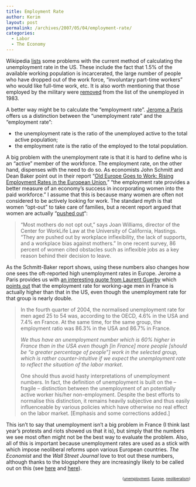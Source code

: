 ```yaml
---
title: Employment Rate
author: Kerim
layout: post
permalink: /archives/2007/05/04/employment-rate/
categories:
  - Labor
  - The Economy
---
```

Wikipedia <a href="http://en.wikipedia.org/wiki/Unemployment#Measuring_unemployment" onclick="_gaq.push(['_trackEvent', 'outbound-article', 'http://en.wikipedia.org/wiki/Unemployment#Measuring_unemployment', 'lists']);" >lists</a> some problems with the current method of calculating the unemployment rate in the US. These include the fact that 1.5% of the available working population is incarcerated, the large number of people who have dropped out of the work force, &#8220;involuntary part-time workers&#8221; who would like full-time work, etc. It is also worth mentioning that those employed by the military were <a href="http://www.ingrimayne.com/econ/Measuring/Unemployment2.html" onclick="_gaq.push(['_trackEvent', 'outbound-article', 'http://www.ingrimayne.com/econ/Measuring/Unemployment2.html', 'removed']);" >removed</a> from the list of the unemployed in 1983.

A better way might be to calculate the &#8220;employment rate&#8221;. <a href="http://www.eurotrib.com/story/2007/1/9/41455/23507" onclick="_gaq.push(['_trackEvent', 'outbound-article', 'http://www.eurotrib.com/story/2007/1/9/41455/23507', 'Jerome a Paris']);" >Jerome a Paris</a> offers us a distinction between the &#8220;unemployment rate&#8221; and the &#8220;employment rate&#8221;:

  * the unemployment rate is the ratio of the unemployed active to the total active population;
  * the employment rate is the ratio of the employed to the total population.

A big problem with the unemployment rate is that it is hard to define who is an &#8220;active&#8221; member of the workforce. The employment rate, on the other hand, dispenses with the need to do so. As economists John Schmitt and Dean Baker point out in their report &#8220;<a href="http://www.cepr.net/index.php?option=com_content&#038;task=view&#038;id=207&#038;Itemid=77" onclick="_gaq.push(['_trackEvent', 'outbound-article', 'http://www.cepr.net/index.php?option=com_content&task=view&id=207&Itemid=77', 'Old Europe Goes to Work: Rising Employment Rates in the European Union']);" >Old Europe Goes to Work: Rising Employment Rates in the European Union</a>,&#8221; &#8220;the employment rate provides a better measure of an economy’s success in incorporating women into the paid workforce.&#8221; I assume that this is because many women are often not considered to be actively looking for work. The standard myth is that women &#8220;opt-out&#8221; to take care of families, but a recent report argued that women are actually &#8220;<a href="http://www.csmonitor.com/2006/1030/p13s02-wmgn.html" onclick="_gaq.push(['_trackEvent', 'outbound-article', 'http://www.csmonitor.com/2006/1030/p13s02-wmgn.html', 'pushed out']);" >pushed out</a>&#8220;:

> &#8220;Most mothers do not opt out,&#8221; says Joan Williams, director of the Center for WorkLife Law at the University of California, Hastings. &#8220;They are pushed out by workplace inflexibility, the lack of supports, and a workplace bias against mothers.&#8221; In one recent survey, 86 percent of women cited obstacles such as inflexible jobs as a key reason behind their decision to leave. 

As the Schmitt-Baker report shows, using these numbers also changes how one sees the oft-reported high unemployment rates in Europe. Jerome a Paris provides us with <a href="http://www.eurotrib.com/story/2007/1/9/41455/23507" onclick="_gaq.push(['_trackEvent', 'outbound-article', 'http://www.eurotrib.com/story/2007/1/9/41455/23507', 'an interesting quote from Laurent Guerby']);" >an interesting quote from Laurent Guerby</a> which <a href="http://guerby.org/blog/index.php/2007/01/08/140-un-rappel-sur-la-definition-du-chomage" onclick="_gaq.push(['_trackEvent', 'outbound-article', 'http://guerby.org/blog/index.php/2007/01/08/140-un-rappel-sur-la-definition-du-chomage', 'points out']);" >points out</a> that the employment rate for working-age men in France is actually higher than that in the US, even though the unemployment rate for that group is nearly double.

> In the fourth quarter of 2004, the normalised unemployment rate for men aged 25 to 54 was, according to the OECD, 4.6% in the USA and 7.4% en France. At the same time, for the same group, the employment ratio was 86.3% in the USA and 86.7% in France.
> 
> *We thus have an unemployment number which is 60% higher in France than in the USA even though [in France] more people [should be &#8220;a greater percentage of people&#8221;] work in the selected group, which is rather counter-intuitive if we expect the unemployment rate to reflect the situation of the labor market*.
> 
> One should thus avoid hasty interpretations of unemployment numbers. In fact, the definition of unemployment is built on the &#8211; fragile &#8211; distinction between the unemployment of an potentially active worker his/her non-employment. Despite the best efforts to normalise this distinction, it remains heavily subjective and thus easily influenceable by various policies which have otherwise no real effect on the labor market.  [Emphasis and some corrections added.] 

This isn&#8217;t to say that unemployment isn&#8217;t a big problem in France (I think last year&#8217;s protests and riots showed us that it is), but simply that the numbers we see most often might not be the best way to evaluate the problem. Also, all of this is important because unemployment rates are used as a stick with which impose neoliberal reforms upon various European countries. *The Economist* and the *Wall Street Journal* love to trot out these numbers, although thanks to the blogsphere they are increasingly likely to be called out on this (see <a href="http://www.eurotrib.com/story/2007/4/14/132259/545" onclick="_gaq.push(['_trackEvent', 'outbound-article', 'http://www.eurotrib.com/story/2007/4/14/132259/545', 'here']);" >here</a> and <a href="http://www.prospect.org/deanbaker/2007/01/wall_street_journal_gets_germa.html" onclick="_gaq.push(['_trackEvent', 'outbound-article', 'http://www.prospect.org/deanbaker/2007/01/wall_street_journal_gets_germa.html', 'here']);" >here</a>).  
<!-- technorati tags start -->

<div style="text-align:right;">
  <span style="font-size:x-small;">{<a href="http://www.technorati.com/tag/unemployment" onclick="_gaq.push(['_trackEvent', 'outbound-article', 'http://www.technorati.com/tag/unemployment', 'unemployment']);"  rel="tag">unemployment</a>, <a href="http://www.technorati.com/tag/Europe" onclick="_gaq.push(['_trackEvent', 'outbound-article', 'http://www.technorati.com/tag/Europe', 'Europe']);"  rel="tag">Europe</a>, <a href="http://www.technorati.com/tag/neoliberalism" onclick="_gaq.push(['_trackEvent', 'outbound-article', 'http://www.technorati.com/tag/neoliberalism', 'neoliberalism']);"  rel="tag">neoliberalism</a>}</span>


<!-- technorati tags end -->


